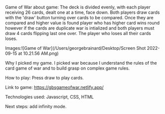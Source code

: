 Game of War
about game: The deck is divided evenly, with each player receiving 26 cards, dealt one at a time, face down. Both players draw cards with the 'draw' button turning over cards to be compared. Once they are compared and higher value is found player who has higher card wins round however if the cards are duplicate war is intialized and both players must draw 4 cards flipping last one over. The player who loses all their cards loses.

Images:![Game of War](/Users/georgebrainard/Desktop/Screen Shot 2022-09-15 at 10.21.56 AM.png)


Why I picked my game. I picked war because I understand the rules of the card game of war
and to build grasp on complex game rules.

How to play: Press draw to play cards.

Link to game: https://gbsgameofwar.netlify.app/

Technologies used: Javascript, CSS, HTML

Next steps: add infinity mode.